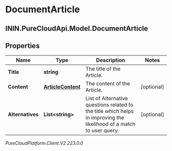 # DocumentArticle

## ININ.PureCloudApi.Model.DocumentArticle

## Properties

|Name | Type | Description | Notes|
|------------ | ------------- | ------------- | -------------|
| **Title** | **string** | The title of the Article. | |
| **Content** | [**ArticleContent**](ArticleContent) | The content of the Article. | [optional] |
| **Alternatives** | **List&lt;string&gt;** | List of Alternative questions related to the title which helps in improving the likelihood of a match to user query. | [optional] |



_PureCloudPlatform.Client.V2 223.0.0_
